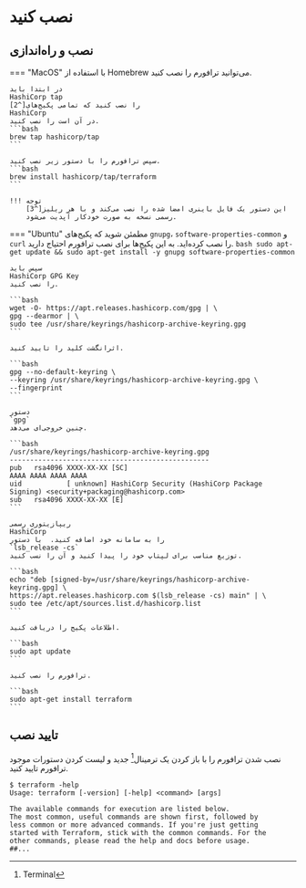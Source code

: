 # نصب کنید

## نصب و راه‌اندازی
=== "MacOS"
    با استفاده از
    Homebrew
    می‌توانید ترافورم را نصب کنید.

    در ابتدا باید
    HashiCorp tap
    را نصب کنید که تمامی پکیج‌های[^2]
    HashiCorp
    در آن است را نصب کنید.
    ```bash
    brew tap hashicorp/tap
    ```

    سپس ترافورم را با دستور زیر نصب کنید.
    ```bash
    brew install hashicorp/tap/terraform
    ```

    !!! توجه
        این دستور یک فایل باینری امضا شده را نصب می‌کند و با هر ریلیز[^3]
        رسمی نسخه به صورت خودکار آپدیت می‌شود.

=== "Ubuntu"
    مطمئن شوید که پکیج‌های
    `gnupg`،
    `software-properties-common`
    و
    `curl`
    را نصب کرده‌اید. به این پکیج‌ها برای نصب ترافورم احتیاج دارید.
    ```bash
    sudo apt-get update && sudo apt-get install -y gnupg software-properties-common
    ```

    سپس باید
    HashiCorp GPG Key
    را نصب کنید.

    ```bash
    wget -O- https://apt.releases.hashicorp.com/gpg | \
    gpg --dearmor | \
    sudo tee /usr/share/keyrings/hashicorp-archive-keyring.gpg
    ```

    اثرانگشت کلید را تایید کنید.

    ```bash
    gpg --no-default-keyring \
    --keyring /usr/share/keyrings/hashicorp-archive-keyring.gpg \
    --fingerprint
    ```

    دستور
    `gpg`
    چنین خروجی‌ای می‌دهد.

    ```bash
    /usr/share/keyrings/hashicorp-archive-keyring.gpg
    -------------------------------------------------
    pub   rsa4096 XXXX-XX-XX [SC]
    AAAA AAAA AAAA AAAA
    uid           [ unknown] HashiCorp Security (HashiCorp Package Signing) <security+packaging@hashicorp.com>
    sub   rsa4096 XXXX-XX-XX [E]
    ```

    ریپازیتوری رسمی
    HashiCorp
    را به سامانه خود اضافه کنید.  با دستور
    `lsb_release -cs`
    توزیع مناسب برای لپتاپ خود را پیدا کنید و آن را نسب کنید.

    ```bash
    echo "deb [signed-by=/usr/share/keyrings/hashicorp-archive-keyring.gpg] \
    https://apt.releases.hashicorp.com $(lsb_release -cs) main" | \
    sudo tee /etc/apt/sources.list.d/hashicorp.list
    ```

    اطلاعات پکیج را دریافت کنید.

    ```bash
    sudo apt update
    ```

    ترافورم را نصب کنید.

    ```bash
    sudo apt-get install terraform
    ```

## تایید نصب
نصب شدن ترافورم را با باز کردن یک ترمینال[^4]
جدید و لیست کردن دستورات موجود ترافورم تایید کنید.

```shell
$ terraform -help
Usage: terraform [-version] [-help] <command> [args]

The available commands for execution are listed below.
The most common, useful commands are shown first, followed by
less common or more advanced commands. If you're just getting
started with Terraform, stick with the common commands. For the
other commands, please read the help and docs before usage.
##...
```

[^1]: Command Line Interface
[^2]: Package
[^3]: Release
[^4]: Terminal